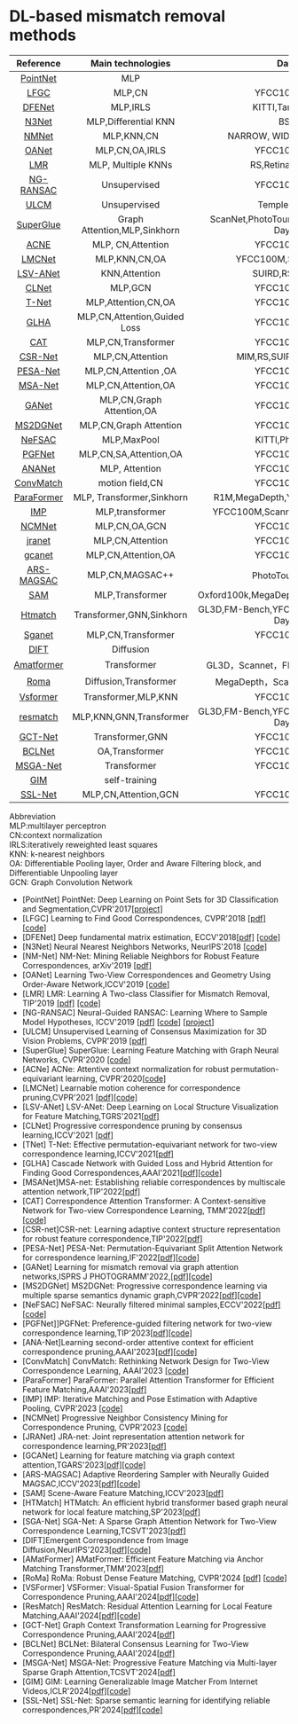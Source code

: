 # DL-based mismatch removal methods 

| **Reference**               |  **Main technologies**| **Datasets**             |**Published** |
|:---------------------------:|:---------------------: |:---------------------:  |:--------------:|
|[PointNet](#PointNet)|  MLP                   |                         | 2017|
|[LFGC](#LFGC)        |  MLP,CN                |   YFCC100M,SUN3D        | 2018|
|[DFENet](#DFE)       |  MLP,IRLS              |   KITTI,Tanks,Temples   | 2018|
|[N3Net](#N3N)        | MLP,Differential KNN   |   BSD500                | 2018|
|[NMNet](#NM)         |MLP,KNN,CN              | NARROW, WIDE,COLMAP,MULTI   |2019|
|[OANet](#OA)         | MLP,CN,OA,IRLS         | YFCC100M,SUN3D            |2019|
|[LMR](#LMR)         | MLP, Multiple KNNs       | RS,Retina,DAISY, DTU     |2019|
|[NG-RANSAC](#NG)    |  Unsupervised          |    YFCC100M,SUN3D        |2019|
|[ULCM](#ULCM)      |  Unsupervised          |    Temple,Dino,KITTI        |2019|
|[SuperGlue](#super)|   Graph Attention,MLP,Sinkhorn |   ScanNet,PhotoTourism,HPatches,Aachen Day-Night   |   2020   |
|[ACNE](#ACNE)      |   MLP, CN,Attention             |    YFCC100M,SUN3D      | 2020    |
|[LMCNet](#LMC)      |   MLP,KNN,CN,OA     |  YFCC100M,SUN3D,DETRAC        |2020| 
|[LSV-ANet](#LSVA)      |  KNN,Attention       |  SUIRD,RS,VGG,OXBs  |   2021   |
|[CLNet](#CL)      | MLP,GCN                |  YFCC100M,SUN3D      | 2021    |
|[T-Net](#T)       |  MLP,Attention,CN,OA          |  YFCC100M,SUN3D    |  2021   |
|[GLHA](#GLHA)      |MLP,CN,Attention,Guided Loss    |         YFCC100M,SUN3D |    2021|
|[CAT](#)          |   MLP,CN,Transformer           |        YFCC100M,SUN3D       |      2022 |
|[CSR-Net](#)      |    MLP,CN,Attention         |       MIM,RS,SUIR,VGG,OxBs,MTI        |    2022         |
|[PESA-Net](#PESA)    |  MLP,CN,Attention ,OA   |        YFCC100M,SUN3D     |2022  |
|[MSA-Net](#MSA)      |  MLP,CN,Attention,OA      |             YFCC100M,SUN3D   |  2022   |
|[GANet](#GA)      |   MLP,CN,Graph Attention,OA        |   YFCC100M,SUN3D        |  2022   |
|[MS2DGNet](#MS2DG) |  MLP,CN,Graph Attention     |   YFCC100M,SUN3D            |  2022   |
|[NeFSAC](#NeF)      | MLP,MaxPool          |    KITTI,PhotoTourism   |   2022  |
|[PGFNet](#PGF)      |  MLP,CN,SA,Attention,OA      |   YFCC100M,SUN3D        |  2023   |
|[ANANet](#ANA)      |  MLP, Attention       |     YFCC100M,SUN3D   | 2023    |
|[ConvMatch](#conv)      |       motion field,CN    |        YFCC100M,SUN3D       |        2023     |
|[ParaFormer](#)      |        MLP, Transformer,Sinkhorn         |      R1M,MegaDepth,YFCC100M,HPatches         |        2023     |
|[IMP](#)      |           MLP,transformer        |        YFCC100M,Scannet,Aachen Day-Night       |        2023     |
|[NCMNet](#)  |      MLP,CN,OA,GCN             |          YFCC100M,SUN3D     |        2023       |
|[jranet ](#)      |   MLP,CN,Attention                |      YFCC100M,SUN3D         |     2023          |
|[gcanet](#)      |        MLP,CN,Attention,OA           |        YFCC100M,SUN3D       |      2023         |
|[ARS-MAGSAC](#)    |   MLP,CN,MAGSAC++         |       PhotoTourism，KITTI        |        2023       |
|[SAM](#)      |     MLP,Transformer	         |      Oxford100k,MegaDepth,YFCC100M,HPatches         |       2023        |
|[Htmatch](#)      |     Transformer,GNN,Sinkhorn   |            GL3D,FM-Bench,YFCC100M,ScanNet,Aachen Day-Night    |      2023         |
|[Sganet](#)      |   MLP,CN,Transformer                |      YFCC100M,SUN3D        |       2023        |
|[DIFT ](#)      |     Diffusion              |               |        2023       |
|[Amatformer](#)      |     Transformer      |  GL3D，Scannet，FM-Bench，YFCC100M             |     2023          |
|[Roma](#)      |         Diffusion,Transformer           |        MegaDepth，ScanNet，WxBS ，InLoc       |        2024     |
|[Vsformer](#)      |   Transformer,MLP,KNN                |         YFCC100M,SUN3D       |        2024        |
|[resmatch](#)      |           MLP,KNN,GNN,Transformer        |       GL3D,FM-Bench,YFCC100M,ScanNet,Aachen Day-Night        |      2024          |
|[GCT-Net](#)      |          Transformer,GNN         |        YFCC100M,SUN3D       |       2024         |
|[BCLNet](#)      |           OA,Transformer        |       YFCC100M,SUN3D        |        2024        |
|[MSGA-Net](#)      |     Transformer              |         YFCC100M,SUN3D      |        2024        |
|[GIM](#)      |           self-training        |               |        2024        |
|[SSL-Net](#)      |        MLP,CN,Attention,GCN           |      YFCC100M,SUN3D         |      2024          |

Abbreviation  
MLP:multilayer perceptron  
CN:context normalization  
IRLS:iteratively reweighted least squares  
KNN: k-nearest neighbors  
OA: Differentiable Pooling layer, Order and Aware Filtering block, and Differentiable Unpooling layer  
GCN: Graph Convolution Network  



- <a id="PointNet">[PointNet]</a> PointNet: Deep Learning on Point Sets for 3D Classification and Segmentation,CVPR'2017[[project]](https://stanford.edu/~rqi/pointnet/)
- <a id="LFGC">[LFGC]</a> Learning to Find Good Correspondences, CVPR'2018 [[pdf]](http://openaccess.thecvf.com/content_cvpr_2018/CameraReady/1453.pdf) [[code]](https://github.com/vcg-uvic/learned-correspondence-release)
- <a id="DFE">[DFENet]</a> Deep fundamental matrix estimation, ECCV'2018[[pdf]](https://openaccess.thecvf.com/content_ECCV_2018/papers/Rene_Ranftl_Deep_Fundamental_Matrix_ECCV_2018_paper.pdf) [[code]](https://github.com/isl-org/DFE)
- <a id="N3N">[N3Net]</a> Neural Nearest Neighbors Networks, NeurIPS'2018 [[code]](https://github.com/visinf/n3net/)
- <a id="NM"> [NM-Net]</a> NM-Net: Mining Reliable Neighbors for Robust Feature Correspondences, arXiv'2019 [[pdf]](https://arxiv.org/pdf/1904.00320)
- <a id="OA">[OANet]</a> Learning Two-View Correspondences and Geometry Using Order-Aware Network,ICCV'2019 [[code]](https://github.com/zjhthu/OANet)
- <a id="LMR">[LMR]</a>  LMR: Learning A Two-class Classifier for Mismatch Removal, TIP'2019 [[pdf]](https://starainj.github.io/Files/TIP2019-LMR.pdf) [[code]](https://github.com/StaRainJ/LMR)
- <a id="NG">[NG-RANSAC]</a> Neural-Guided RANSAC: Learning Where to Sample Model Hypotheses, ICCV'2019 [[pdf](https://arxiv.org/pdf/1905.04132.pdf)] [[code](https://github.com/vislearn/ngransac)] [[project](https://hci.iwr.uni-heidelberg.de/vislearn/research/neural-guided-ransac/)]
- <a id="ULCM">[ULCM]</a> Unsupervised Learning of Consensus Maximization for 3D Vision Problems, CVPR'2019 [[pdf]](http://openaccess.thecvf.com/content_CVPR_2019/papers/Probst_Unsupervised_Learning_of_Consensus_Maximization_for_3D_Vision_Problems_CVPR_2019_paper.pdf)
- <a id="super">[SuperGlue]</a> SuperGlue: Learning Feature Matching with Graph Neural Networks, CVPR'2020 [[code]](https://github.com/magicleap/SuperGluePretrainedNetwork)
- <a id="ACNe"> [ACNe] </a> ACNe: Attentive context normalization for robust permutation-equivariant learning, CVPR'2020[[code]](https://github.com/vcg-uvic/acne)
- <a id="LMC"> [LMCNet]</a> Learnable motion coherence for correspondence pruning,CVPR'2021 [[pdf]](https://arxiv.org/abs/2011.14563)[[code]](https://github.com/liuyuan-pal/LMCNet)
- <a id="LSVA">[LSV-ANet]</a> LSV-ANet: Deep Learning on Local Structure Visualization for Feature Matching,TGRS'2021[[pdf]](https://ieeexplore.ieee.org/document/9377555)
- <a id="CL">[CLNet]</a> Progressive correspondence pruning by consensus learning,ICCV'2021 [[pdf]](https://arxiv.org/abs/2101.00591)
- <a id="T">[TNet]</a> T-Net: Effective permutation-equivariant network for two-view correspondence learning,ICCV'2021[[pdf]](https://openaccess.thecvf.com/content/ICCV2021/papers/Zhong_T-Net_Effective_Permutation-Equivariant_Network_for_Two-View_Correspondence_Learning_ICCV_2021_paper.pdf)
- [GLHA] Cascade Network with Guided Loss and Hybrid Attention for Finding Good Correspondences,AAAI'2021[[pdf]](https://arxiv.org/abs/2102.00411)[[code]](https://github.com/wenbingtao/GLHA)
- [MSANet]MSA-net: Establishing reliable correspondences by multiscale attention network,TIP'2022[[pdf]](https://guobaoxiao.github.io/papers/TIP2022b(1).pdf)
- [CAT] Correspondence Attention Transformer: A Context-sensitive Network for Two-view Correspondence Learning, TMM'2022[[pdf]](https://www.researchgate.net/profile/Yang-Wang-241/publication/359451839_Correspondence_Attention_Transformer_A_Context-sensitive_Network_for_Two-view_Correspondence_Learning/links/62ce44b3b261d22751eb64d4/Correspondence-Attention-Transformer-A-Context-Sensitive-Network-for-Two-View-Correspondence-Learning.pdf) [[code]](https://github.com/jiayi-ma/CorresAttnTransformer)
- [CSR-net]CSR-net: Learning adaptive context structure representation for robust feature correspondence,TIP'2022[[pdf]](https://ieeexplore.ieee.org/document/9758641)
- [PESA-Net] PESA-Net: Permutation-Equivariant Split Attention Network for correspondence learning,IF'2022[[pdf]](https://guobaoxiao.github.io/papers/IF_2021_PESA-Net.pdf)[[code]](https://github.com/guobaoxiao/PESA-Net)
- [GANet] Learning for mismatch removal via graph attention networks,ISPRS J PHOTOGRAMM'2022,[[pdf]](https://www.researchgate.net/profile/Yang-Wang-241/publication/361865594_Learning_for_mismatch_removal_via_graph_attention_networks/links/62ce43a06151ad090b9794dd/Learning-for-mismatch-removal-via-graph-attention-networks.pdf)[[code]](https://github.com/StaRainJ/Code-of-GANet)
- [MS2DGNet] MS2DGNet: Progressive correspondence learning via multiple sparse semantics dynamic graph,CVPR'2022[[pdf]](https://openaccess.thecvf.com/content/CVPR2022/papers/Dai_MS2DG-Net_Progressive_Correspondence_Learning_via_Multiple_Sparse_Semantics_Dynamic_Graph_CVPR_2022_paper.pdf)[[code]](https://github.com/changcaiyang/MS2DG-Net)
- [NeFSAC] NeFSAC: Neurally filtered minimal samples,ECCV'2022[[pdf]](https://arxiv.org/abs/2207.07872)[[code]](https://github.com/cavalli1234/NeFSAC)
- [PGFNet]]PGFNet: Preference-guided filtering network for two-view correspondence learning,TIP'2023[[pdf]](https://ieeexplore.ieee.org/document/10041834)[[code]](https://github.com/guobaoxiao/PGFNet)
- [ANA-Net]Learning second-order attentive context for efficient correspondence pruning,AAAI'2023[[pdf]](https://arxiv.org/abs/2303.15761)[[code]](https://github.com/DIVE128/ANANet)
- [ConvMatch] ConvMatch: Rethinking Network Design for Two-View Correspondence Learning, AAAI'2023 [[code]](https://github.com/SuhZhang/ConvMatch)
- [ParaFormer] ParaFormer: Parallel Attention Transformer for Efficient Feature Matching,AAAI'2023[[pdf]](https://arxiv.org/abs/2303.00941)
- [IMP] IMP: Iterative Matching and Pose Estimation with Adaptive Pooling, CVPR'2023 [[code]](https://github.com/feixue94/imp-release)
- [NCMNet] Progressive Neighbor Consistency Mining for Correspondence Pruning, CVPR'2023 [[code]](https://github.com/xinliu29/NCMNet)
- [JRANet] JRA-net: Joint representation attention network for correspondence learning,PR'2023[[pdf]](https://www.sciencedirect.com/science/article/pii/S0031320322006598)
- [GCANet] Learning for feature matching via graph context attention,TGARS'2023[[pdf]](https://ieeexplore.ieee.org/document/10075633)[[code]](https://github.com/guobaoxiao/GCA-Net)
- [ARS-MAGSAC] Adaptive Reordering Sampler with Neurally Guided MAGSAC,ICCV'2023[[pdf]](https://openaccess.thecvf.com/content/ICCV2023/papers/Wei_Adaptive_Reordering_Sampler_with_Neurally_Guided_MAGSAC_ICCV_2023_paper.pdf)[[code]](https://github.com/weitong8591/ars_magsac)
- [SAM] Scene-Aware Feature Matching,ICCV'2023[[pdf]](https://openaccess.thecvf.com/content/ICCV2023/papers/Lu_Scene-Aware_Feature_Matching_ICCV_2023_paper.pdf)
- [HTMatch] HTMatch: An efficient hybrid transformer based graph neural network for local feature matching,SP'2023[[pdf]](https://www.sciencedirect.com/science/article/pii/S016516842200398X)
- [SGA-Net] SGA-Net: A Sparse Graph Attention Network for Two-View Correspondence Learning,TCSVT'2023[[pdf]](https://ieeexplore.ieee.org/abstract/document/10124002)
- [DIFT]Emergent Correspondence from Image Diffusion,NeurIPS'2023[[pdf]](https://arxiv.org/abs/2306.03881)[[code]](https://github.com/Tsingularity/dift)
- [AMatFormer] AMatFormer: Efficient Feature Matching via Anchor Matching Transformer,TMM'2023[[pdf]](https://arxiv.org/pdf/2305.19205.pdf)
- [RoMa] RoMa: Robust Dense Feature Matching, CVPR'2024 [[pdf]](https://arxiv.org/abs/2305.15404) [[code]](https://github.com/Parskatt/RoMa)
- [VSFormer] VSFormer: Visual-Spatial Fusion Transformer for Correspondence Pruning,AAAI'2024[[pdf]](https://arxiv.org/pdf/2312.08774.pdf)[[code]](https://github.com/sugar-fly/VSFormer)
- [ResMatch] ResMatch: Residual Attention Learning for Local Feature Matching,AAAI'2024[[pdf]](https://arxiv.org/abs/2307.05180)[[code]](https://github.com/ACuOoOoO/ResMatch)
- [GCT-Net] Graph Context Transformation Learning for Progressive Correspondence Pruning,AAAI'2024[[pdf]](https://arxiv.org/abs/2312.15971)
- [BCLNet] BCLNet: Bilateral Consensus Learning for Two-View Correspondence Pruning,AAAI'2024[[pdf]](https://arxiv.org/abs/2401.03459)
- [MSGA-Net] MSGA-Net: Progressive Feature Matching via Multi-layer Sparse Graph Attention,TCSVT'2024[[pdf]](https://ieeexplore.ieee.org/document/10439184)
- [GIM] GIM: Learning Generalizable Image Matcher From Internet Videos,ICLR'2024[[pdf]](https://arxiv.org/abs/2402.11095)[[code]](https://github.com/xuelunshen/gim)
- [SSL-Net] SSL-Net: Sparse semantic learning for identifying reliable correspondences,PR'2024[[pdf]](https://www.sciencedirect.com/science/article/pii/S0031320323007367)[[code]](https://github.com/guobaoxiao/SSL-Net)
